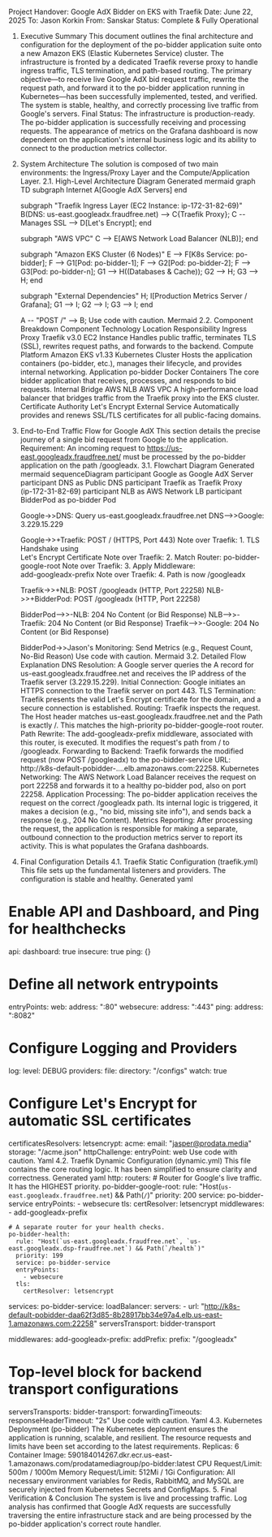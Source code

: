 Project Handover: Google AdX Bidder on EKS with Traefik
Date: June 22, 2025
To: Jason Korkin
From: Sanskar
Status: Complete & Fully Operational
1. Executive Summary
This document outlines the final architecture and configuration for the deployment of the po-bidder application suite onto a new Amazon EKS (Elastic Kubernetes Service) cluster. The infrastructure is fronted by a dedicated Traefik reverse proxy to handle ingress traffic, TLS termination, and path-based routing.
The primary objective—to receive live Google AdX bid request traffic, rewrite the request path, and forward it to the po-bidder application running in Kubernetes—has been successfully implemented, tested, and verified. The system is stable, healthy, and correctly processing live traffic from Google's servers.
Final Status: The infrastructure is production-ready. The po-bidder application is successfully receiving and processing requests. The appearance of metrics on the Grafana dashboard is now dependent on the application's internal business logic and its ability to connect to the production metrics collector.
2. System Architecture
The solution is composed of two main environments: the Ingress/Proxy Layer and the Compute/Application Layer.
2.1. High-Level Architecture Diagram
Generated mermaid
graph TD
    subgraph Internet
        A[Google AdX Servers]
    end

    subgraph "Traefik Ingress Layer (EC2 Instance: ip-172-31-82-69)"
        B(DNS: us-east.googleadx.fraudfree.net) --> C{Traefik Proxy};
        C -- Manages SSL --> D[Let's Encrypt];
    end

    subgraph "AWS VPC"
        C --> E[AWS Network Load Balancer (NLB)];
    end

    subgraph "Amazon EKS Cluster (6 Nodes)"
        E --> F[K8s Service: po-bidder];
        F --> G1[Pod: po-bidder-1];
        F --> G2[Pod: po-bidder-2];
        F --> G3[Pod: po-bidder-n];
        G1 --> H((Databases & Cache));
        G2 --> H;
        G3 --> H;
    end

    subgraph "External Dependencies"
        H;
        I[Production Metrics Server / Grafana];
        G1 --> I;
        G2 --> I;
        G3 --> I;
    end

    A -- "POST /" --> B;
Use code with caution.
Mermaid
2.2. Component Breakdown
Component	Technology	Location	Responsibility
Ingress Proxy	Traefik v3.0	EC2 Instance	Handles public traffic, terminates TLS (SSL), rewrites request paths, and forwards to the backend.
Compute Platform	Amazon EKS v1.33	Kubernetes Cluster	Hosts the application containers (po-bidder, etc.), manages their lifecycle, and provides internal networking.
Application	po-bidder	Docker Containers	The core bidder application that receives, processes, and responds to bid requests.
Internal Bridge	AWS NLB	AWS VPC	A high-performance load balancer that bridges traffic from the Traefik proxy into the EKS cluster.
Certificate Authority	Let's Encrypt	External Service	Automatically provides and renews SSL/TLS certificates for all public-facing domains.
3. End-to-End Traffic Flow for Google AdX
This section details the precise journey of a single bid request from Google to the application.
Requirement: An incoming request to https://us-east.googleadx.fraudfree.net/ must be processed by the po-bidder application on the path /googleadx.
3.1. Flowchart Diagram
Generated mermaid
sequenceDiagram
    participant Google as Google AdX Server
    participant DNS as Public DNS
    participant Traefik as Traefik Proxy<br>(ip-172-31-82-69)
    participant NLB as AWS Network LB
    participant BidderPod as po-bidder Pod

    Google->>DNS: Query us-east.googleadx.fraudfree.net
    DNS-->>Google: 3.229.15.229
    
    Google->>+Traefik: POST / (HTTPS, Port 443)
    Note over Traefik: 1. TLS Handshake using<br/>Let's Encrypt Certificate
    Note over Traefik: 2. Match Router: po-bidder-google-root
    Note over Traefik: 3. Apply Middleware:<br/>add-googleadx-prefix
    Note over Traefik: 4. Path is now /googleadx
    
    Traefik->>+NLB: POST /googleadx (HTTP, Port 22258)
    NLB->>+BidderPod: POST /googleadx (HTTP, Port 22258)
    
    BidderPod-->>-NLB: 204 No Content (or Bid Response)
    NLB-->>-Traefik: 204 No Content (or Bid Response)
    Traefik-->>-Google: 204 No Content (or Bid Response)
    
    BidderPod->>Jason's Monitoring: Send Metrics (e.g., Request Count, No-Bid Reason)
Use code with caution.
Mermaid
3.2. Detailed Flow Explanation
DNS Resolution: A Google server queries the A record for us-east.googleadx.fraudfree.net and receives the IP address of the Traefik server (3.229.15.229).
Initial Connection: Google initiates an HTTPS connection to the Traefik server on port 443.
TLS Termination: Traefik presents the valid Let's Encrypt certificate for the domain, and a secure connection is established.
Routing: Traefik inspects the request. The Host header matches us-east.googleadx.fraudfree.net and the Path is exactly /. This matches the high-priority po-bidder-google-root router.
Path Rewrite: The add-googleadx-prefix middleware, associated with this router, is executed. It modifies the request's path from / to /googleadx.
Forwarding to Backend: Traefik forwards the modified request (now POST /googleadx) to the po-bidder-service URL: http://k8s-default-pobidder-....elb.amazonaws.com:22258.
Kubernetes Networking: The AWS Network Load Balancer receives the request on port 22258 and forwards it to a healthy po-bidder pod, also on port 22258.
Application Processing: The po-bidder application receives the request on the correct /googleadx path. Its internal logic is triggered, it makes a decision (e.g., "no bid, missing site info"), and sends back a response (e.g., 204 No Content).
Metrics Reporting: After processing the request, the application is responsible for making a separate, outbound connection to the production metrics server to report its activity. This is what populates the Grafana dashboards.
4. Final Configuration Details
4.1. Traefik Static Configuration (traefik.yml)
This file sets up the fundamental listeners and providers. The configuration is stable and healthy.
Generated yaml
# Enable API and Dashboard, and Ping for healthchecks
api:
  dashboard: true
  insecure: true
ping: {}

# Define all network entrypoints
entryPoints:
  web:
    address: ":80"
  websecure:
    address: ":443"
  ping:
    address: ":8082"

# Configure Logging and Providers
log:
  level: DEBUG
providers:
  file:
    directory: "/configs"
    watch: true

# Configure Let's Encrypt for automatic SSL certificates
certificatesResolvers:
  letsencrypt:
    acme:
      email: "jasper@prodata.media"
      storage: "/acme.json"
      httpChallenge:
        entryPoint: web
Use code with caution.
Yaml
4.2. Traefik Dynamic Configuration (dynamic.yml)
This file contains the core routing logic. It has been simplified to ensure clarity and correctness.
Generated yaml
http:
  routers:
    # Router for Google's live traffic. It has the HIGHEST priority.
    po-bidder-google-root:
      rule: "Host(`us-east.googleadx.fraudfree.net`) && Path(`/`)"
      priority: 200
      service: po-bidder-service
      entryPoints:
        - websecure
      tls:
        certResolver: letsencrypt
      middlewares:
        - add-googleadx-prefix

    # A separate router for your health checks.
    po-bidder-health:
      rule: "Host(`us-east.googleadx.fraudfree.net`, `us-east.googleadx.dsp-fraudfree.net`) && Path(`/health`)"
      priority: 199
      service: po-bidder-service
      entryPoints:
        - websecure
      tls:
        certResolver: letsencrypt

  services:
    po-bidder-service:
      loadBalancer:
        servers:
          - url: "http://k8s-default-pobidder-daa62f3d85-8b28917bb34e97a4.elb.us-east-1.amazonaws.com:22258"
        serversTransport: bidder-transport

  middlewares:
    add-googleadx-prefix:
      addPrefix:
        prefix: "/googleadx"

# Top-level block for backend transport configurations
serversTransports:
  bidder-transport:
    forwardingTimeouts:
      responseHeaderTimeout: "2s"
Use code with caution.
Yaml
4.3. Kubernetes Deployment (po-bidder)
The Kubernetes deployment ensures the application is running, scalable, and resilient. The resource requests and limits have been set according to the latest requirements.
Replicas: 6
Container Image: 590184014267.dkr.ecr.us-east-1.amazonaws.com/prodatamediagroup/po-bidder:latest
CPU Request/Limit: 500m / 1000m
Memory Request/Limit: 512Mi / 1Gi
Configuration: All necessary environment variables for Redis, RabbitMQ, and MySQL are securely injected from Kubernetes Secrets and ConfigMaps.
5. Final Verification & Conclusion
The system is live and processing traffic. Log analysis has confirmed that Google AdX requests are successfully traversing the entire infrastructure stack and are being processed by the po-bidder application's correct route handler.
